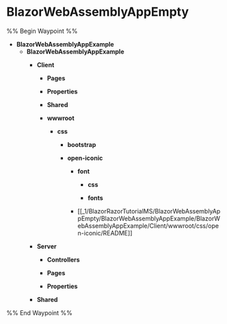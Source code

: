 # BlazorWebAssemblyAppEmpty

%% Begin Waypoint %%
- **BlazorWebAssemblyAppExample**
	- **BlazorWebAssemblyAppExample**
		- **Client**
			- **Pages**

			- **Properties**

			- **Shared**

			- **wwwroot**
				- **css**
					- **bootstrap**

					- **open-iconic**
						- **font**
							- **css**

							- **fonts**

						- [[_1/BlazorRazorTutorialMS/BlazorWebAssemblyAppEmpty/BlazorWebAssemblyAppExample/BlazorWebAssemblyAppExample/Client/wwwroot/css/open-iconic/README]]
		- **Server**
			- **Controllers**

			- **Pages**

			- **Properties**

		- **Shared**


%% End Waypoint %%
 